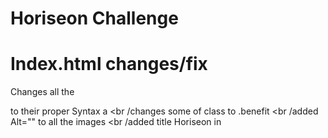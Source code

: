 # Horiseon Challenge

# Index.html changes/fix
Changes all the <div> to their proper Syntax
a <br /changes some of class to .benefit
<br /added Alt="" to all the images
<br /added title Horiseon in <title>
<br /fixed Search Engine Optimization so when clicked sends you to that section on the page
<br /added <a> href="/" </a> to Horiseon header so now when you click it, it sends you to the home page
# Index.html removed
.benefit-lead
<br /.benefit-cost
<br /.benefit-brand

# Sytle.css changes
.benefit-lead to .benefit
# Website links
https://lucasr0609.github.io/Horiseon-Challenge/
<br />https://github.com/Lucasr0609/Horiseon-Challenge
# You can click on the Image to send you to the website
  <a href="https://lucasr0609.github.io/Horiseon-Challenge/">
<img src= "./assets/images/127.0.0.1_5500_Develop_index.html.png" alt="website screenshot">
  </a>

 
